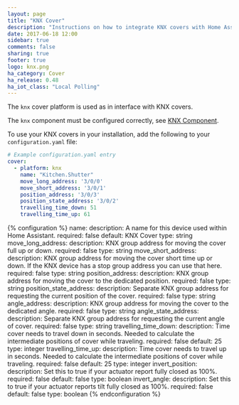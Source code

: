 ```yaml
---
layout: page
title: "KNX Cover"
description: "Instructions on how to integrate KNX covers with Home Assistant."
date: 2017-06-18 12:00
sidebar: true
comments: false
sharing: true
footer: true
logo: knx.png
ha_category: Cover
ha_release: 0.48
ha_iot_class: "Local Polling"
---
```



The `knx` cover platform is used as in interface with KNX covers.

The `knx` component must be configured correctly, see [KNX Component](/components/knx).

To use your KNX covers in your installation, add the following to your `configuration.yaml` file:

```yaml
# Example configuration.yaml entry
cover:
  - platform: knx
    name: "Kitchen.Shutter"
    move_long_address: '3/0/0'
    move_short_address: '3/0/1'
    position_address: '3/0/3'
    position_state_address: '3/0/2'
    travelling_time_down: 51
    travelling_time_up: 61
```

{% configuration %}
name:
  description: A name for this device used within Home Assistant.
  required: false
  default: KNX Cover
  type: string
move_long_address:
  description: KNX group address for moving the cover full up or down.
  required: false
  type: string
move_short_address:
  description: KNX group address for moving the cover short time up or down. If the KNX device has a stop group address you can use that here.
  required: false
  type: string
position_address:
  description: KNX group address for moving the cover to the dedicated position.
  required: false
  type: string
position_state_address:
  description: Separate KNX group address for requesting the current position of the cover.
  required: false
  type: string
angle_address:
  description: KNX group address for moving the cover to the dedicated angle.
  required: false
  type: string
angle_state_address:
  description: Separate KNX group address for requesting the current angle of cover.
  required: false
  type: string
travelling_time_down:
  description: Time cover needs to travel down in seconds. Needed to calculate the intermediate positions of cover while traveling.
  required: false
  default: 25
  type: integer
travelling_time_up:
  description: Time cover needs to travel up in seconds. Needed to calculate the intermediate positions of cover while traveling.
  required: false
  default: 25
  type: integer
invert_position:
  description: Set this to true if your actuator report fully closed as 100%.
  required: false
  default: false
  type: boolean
invert_angle:
  description: Set this to true if your actuator reports tilt fully closed as 100%.
  required: false
  default: false
  type: boolean
{% endconfiguration %}
